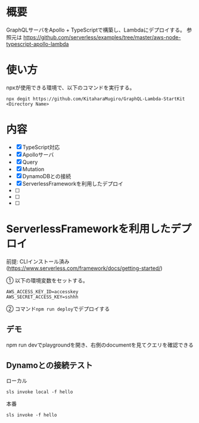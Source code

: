 # 概要
GraphQLサーバをApollo + TypeScriptで構築し、Lambdaにデプロイする。
参照元は https://github.com/serverless/examples/tree/master/aws-node-typescript-apollo-lambda

# 使い方
npxが使用できる環境で、以下のコマンドを実行する。

```
npx degit https://github.com/KitaharaMugiro/GraphQL-Lambda-StartKit <Directory Name>
```

# 内容

- [x] TypeScript対応
- [x] Apolloサーバ
- [x] Query
- [x] Mutation
- [x] DynamoDBとの接続
- [x] ServerlessFrameworkを利用したデプロイ
- [ ] 
- [ ] 
- [ ] 

# ServerlessFrameworkを利用したデプロイ
前提: CLIインストール済み(https://www.serverless.com/framework/docs/getting-started/)

① 以下の環境変数をセットする。

```
AWS_ACCESS_KEY_ID=accesskey
AWS_SECRET_ACCESS_KEY=sshhh
```

② コマンド`npm run deploy`でデプロイする


## デモ
npm run devでplaygroundを開き、右側のdocumentを見てクエリを確認できる

## Dynamoとの接続テスト
ローカル

```
sls invoke local -f hello
```

本番

```
sls invoke -f hello
```
